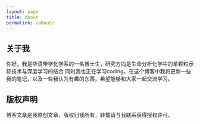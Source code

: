 ```yaml
---
layout: page
title: About
permalink: /about/
---
```


## 关于我
你好，我是华清带学化学系的一名博士生，研究方向是生命分析化学中的单颗粒示踪技术与深度学习的结合
同时我也正在学习coding，在这个博客中我将更新一些我的笔记，以及一些我认为有趣的东西，希望能够和大家一起交流学习。




## 版权声明

博客文章是我原创文章，版权归我所有，转载请与我联系获得授权许可。
